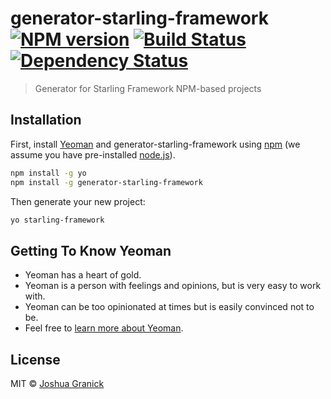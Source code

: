 # generator-starling-framework [![NPM version][npm-image]][npm-url] [![Build Status][travis-image]][travis-url] [![Dependency Status][daviddm-image]][daviddm-url]
> Generator for Starling Framework NPM-based projects

## Installation

First, install [Yeoman](http://yeoman.io) and generator-starling-framework using [npm](https://www.npmjs.com/) (we assume you have pre-installed [node.js](https://nodejs.org/)).

```bash
npm install -g yo
npm install -g generator-starling-framework
```

Then generate your new project:

```bash
yo starling-framework
```

## Getting To Know Yeoman

 * Yeoman has a heart of gold.
 * Yeoman is a person with feelings and opinions, but is very easy to work with.
 * Yeoman can be too opinionated at times but is easily convinced not to be.
 * Feel free to [learn more about Yeoman](http://yeoman.io/).

## License

MIT © [Joshua Granick]()


[npm-image]: https://badge.fury.io/js/generator-starling-framework.svg
[npm-url]: https://npmjs.org/package/generator-starling-framework
[travis-image]: https://travis-ci.org/openfl/generator-starling-framework.svg?branch=master
[travis-url]: https://travis-ci.org/openfl/generator-starling-framework
[daviddm-image]: https://david-dm.org/openfl/generator-starling-framework.svg?theme=shields.io
[daviddm-url]: https://david-dm.org/openfl/generator-starling-framework
